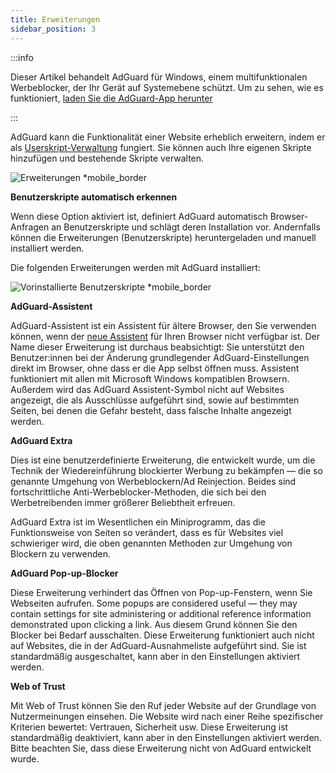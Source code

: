 ```yaml
---
title: Erweiterungen
sidebar_position: 3
---
```


:::info

Dieser Artikel behandelt AdGuard für Windows, einem multifunktionalen Werbeblocker, der Ihr Gerät auf Systemebene schützt. Um zu sehen, wie es funktioniert, [laden Sie die AdGuard-App herunter](https://agrd.io/download-kb-adblock)

:::

AdGuard kann die Funktionalität einer Website erheblich erweitern, indem er als [Userskript-Verwaltung](/general/extensions.md) fungiert. Sie können auch Ihre eigenen Skripte hinzufügen und bestehende Skripte verwalten.

![Erweiterungen \*mobile_border](https://cdn.adtidy.org/content/kb/ad_blocker/windows/overview/userscripts.png)

**Benutzerskripte automatisch erkennen**

Wenn diese Option aktiviert ist, definiert AdGuard automatisch Browser-Anfragen an Benutzerskripte und schlägt deren Installation vor. Andernfalls können die Erweiterungen (Benutzerskripte) heruntergeladen und manuell installiert werden.

Die folgenden Erweiterungen werden mit AdGuard installiert:

![Vorinstallierte Benutzerskripte \*mobile_border](https://cdn.adtidy.org/content/kb/ad_blocker/windows/overview/preinstalled-userscripts.png)

**AdGuard-Assistent**

AdGuard-Assistent ist ein Assistent für ältere Browser, den Sie verwenden können, wenn der [neue Assistent](/adguard-for-windows/browser-assistant.md) für Ihren Browser nicht verfügbar ist. Der Name dieser Erweiterung ist durchaus beabsichtigt: Sie unterstützt den Benutzer:innen bei der Änderung grundlegender AdGuard-Einstellungen direkt im Browser, ohne dass er die App selbst öffnen muss. Assistent funktioniert mit allen mit Microsoft Windows kompatiblen Browsern. Außerdem wird das AdGuard Assistent-Symbol nicht auf Websites angezeigt, die als Ausschlüsse aufgeführt sind, sowie auf bestimmten Seiten, bei denen die Gefahr besteht, dass falsche Inhalte angezeigt werden.

**AdGuard Extra**

Dies ist eine benutzerdefinierte Erweiterung, die entwickelt wurde, um die Technik der Wiedereinführung blockierter Werbung zu bekämpfen — die so genannte Umgehung von Werbeblockern/Ad Reinjection. Beides sind fortschrittliche Anti-Werbeblocker-Methoden, die sich bei den Werbetreibenden immer größerer Beliebtheit erfreuen.

AdGuard Extra ist im Wesentlichen ein Miniprogramm, das die Funktionsweise von Seiten so verändert, dass es für Websites viel schwieriger wird, die oben genannten Methoden zur Umgehung von Blockern zu verwenden.

**AdGuard Pop-up-Blocker**

Diese Erweiterung verhindert das Öffnen von Pop-up-Fenstern, wenn Sie Webseiten aufrufen. Some popups are considered useful — they may contain settings for site administering or additional reference information demonstrated upon clicking a link. Aus diesem Grund können Sie den Blocker bei Bedarf ausschalten. Diese Erweiterung funktioniert auch nicht auf Websites, die in der AdGuard-Ausnahmeliste aufgeführt sind. Sie ist standardmäßig ausgeschaltet, kann aber in den Einstellungen aktiviert werden.

**Web of Trust**

Mit Web of Trust können Sie den Ruf jeder Website auf der Grundlage von Nutzermeinungen einsehen. Die Website wird nach einer Reihe spezifischer Kriterien bewertet: Vertrauen, Sicherheit usw. Diese Erweiterung ist standardmäßig deaktiviert, kann aber in den Einstellungen aktiviert werden. Bitte beachten Sie, dass diese Erweiterung nicht von AdGuard entwickelt wurde.
